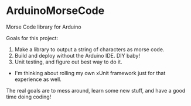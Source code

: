 # ArduinoMorseCode
Morse Code library for Arduino

Goals for this project:
1. Make a library to output a string of characters as morse code.
2. Build and deploy without the Arduino IDE.  DIY baby!
3. Unit testing, and figure out best way to do it.
  * I'm thinking about rolling my own xUnit framework just for that experience as well.

The real goals are to mess around, learn some new stuff, and have a good time doing coding!
